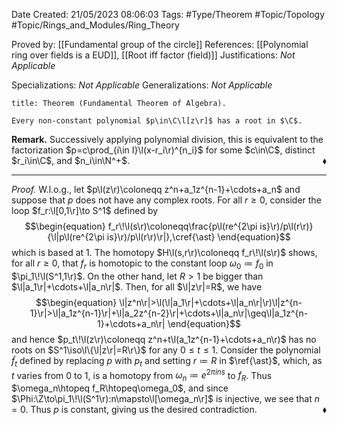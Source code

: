 <div class="topSpace"></div>

Date Created: 21/05/2023 08:06:03
Tags: #Type/Theorem #Topic/Topology #Topic/Rings_and_Modules/Ring_Theory

Proved by: [[Fundamental group of the circle]]
References: [[Polynomial ring over fields is a EUD]], [[Root iff factor (field)]]
Justifications: <i>Not Applicable</i>

Specializations: <i>Not Applicable</i>
Generalizations: <i>Not Applicable</i>

``` ad-Theorem
title: Theorem (Fundamental Theorem of Algebra).

Every non-constant polynomial $p\in\C\l[z\r]$ has a root in $\C$.

```

<b>Remark.</b> Successively applying polynomial division, this is equivalent to the factorization $p=c\prod_{i\in I}\l(x-r_i\r)^{n_i}$ for some $c\in\C$, distinct $r_i\in\C$, and $n_i\in\N^+$.<span style="float:right;">$\blacklozenge$</span>

---

<i>Proof.</i> W.l.o.g., let $p\l(z\r)\coloneqq z^n+a_1z^{n-1}+\cdots+a_n$ and suppose that $p$ does not have any complex roots. For all $r\geq0$, consider the loop $f_r:\l[0,1\r]\to S^1$ defined by
$$\begin{equation}
    f_r\!\l(s\r)\coloneqq\frac{p\l(re^{2\pi is}\r)/p\l(r\r)}{\l|p\l(re^{2\pi is}\r)/p\l(r\r)\r|},\cref{\ast}
\end{equation}$$
which is based at $1$. The homotopy $H\l(s,r\r)\coloneqq f_r\!\l(s\r)$ shows, for all $r\geq0$, that $f_r$ is homotopic to the constant loop $\omega_0\coloneqq f_0$ in $\pi_1\!\l(S^1,1\r)$. On the other hand, let $R>1$ be bigger than $\l|a_1\r|+\cdots+\l|a_n\r|$. Then, for all $\l|z\r|=R$, we have
$$\begin{equation}
    \l|z^n\r|>\l(\l|a_1\r|+\cdots+\l|a_n\r|\r)\l|z^{n-1}\r|>\l|a_1z^{n-1}\r|+\l|a_2z^{n-2}\r|+\cdots+\l|a_n\r|\geq\l|a_1z^{n-1}+\cdots+a_n\r|
\end{equation}$$
and hence $p_t\!\l(z\r)\coloneqq z^n+t\l(a_1z^{n-1}+\cdots+a_n\r)$ has no roots on $S^1\iso\l\{\l|z\r|=R\r\}$ for any $0\leq t\leq 1$. Consider the polynomial $\widetilde{f}_t$ defined by replacing $p$ with $p_t$ and setting $r\coloneqq R$ in $\ref{\ast}$, which, as $t$ varies from $0$ to $1$, is a homotopy from $\omega_n\coloneqq e^{2\pi ins}$ to $f_R$. Thus $\omega_n\htopeq f_R\htopeq\omega_0$, and since $\Phi:\Z\to\pi_1\!\l(S^1\r):n\mapsto\l[\omega_n\r]$ is injective, we see that $n=0$. Thus $p$ is constant, giving us the desired contradiction.<span style="float:right;">$\blacklozenge$</span>
